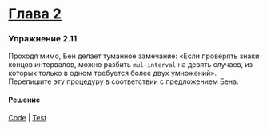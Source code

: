# [Глава 2](../index.md#Глава-2-Построение-абстракций-с-помощью-данных)

### Упражнение 2.11
Проходя мимо, Бен делает туманное замечание: «Если проверять знаки концов интервалов, можно разбить `mul-interval` на девять случаев, из которых только в одном требуется более двух умножений». Перепишите эту процедуру в соответствии с предложением Бена.

#### Решение
[Code](../../src/sicp/chapter02/2_11.clj) | [Test](../../test/sicp/chapter02/2_11_test.clj)
